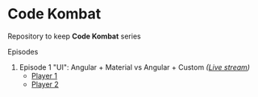 # Code Kombat

Repository to keep **Code Kombat** series

Episodes

1. Episode 1 "UI": Angular + Material vs Angular + Custom *([Live stream](https://www.youtube.com/watch?v=vcaPcgL2Mkg))*
   - [Player 1](https://github.com/codemortals/code-kombat/commit/e83e0b69780080cd58325e9239b3a3e935f1bfea)
   - [Player 2](https://github.com/codemortals/code-kombat/commit/1d15bd1574f4ecba25b7897b2366313de4bbab6b)
